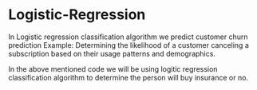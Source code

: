 # Logistic-Regression
In Logistic regression classification algorithm we predict customer churn prediction
Example: Determining the likelihood of a customer canceling a subscription based on their usage patterns and demographics.

In the above mentioned code we will be using logitic regression classification algorithm to determine the person will buy insurance or no.
